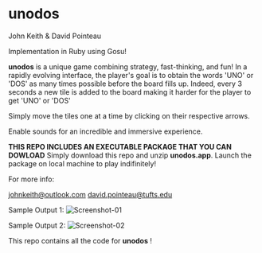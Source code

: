 unodos
======

John Keith & David Pointeau

Implementation in Ruby using Gosu!

__unodos__ is a unique game combining strategy, fast-thinking, and fun! In a rapidly evolving interface, the player's goal
is to obtain the words 'UNO' or 'DOS' as many times possible before the board fills up. Indeed, every 3 seconds a new tile 
is added to the board making it harder for the player to get 'UNO' or 'DOS'

Simply move the tiles one at a time by clicking on their respective arrows. 

Enable sounds for an incredible and immersive experience.

__THIS REPO INCLUDES AN EXECUTABLE PACKAGE THAT YOU CAN DOWLOAD__ Simply download this repo and unzip __unodos.app__. Launch
the package on local machine to play indifinitely!

For more info:

johnkeith@outlook.com
david.pointeau@tufts.edu


Sample Output 1:
![Screenshot-01](http://gdurl.com/KDpF)

Sample Output 2:
![Screenshot-02](http://gdurl.com/8ldv)

This repo contains all the code for __unodos__ !
